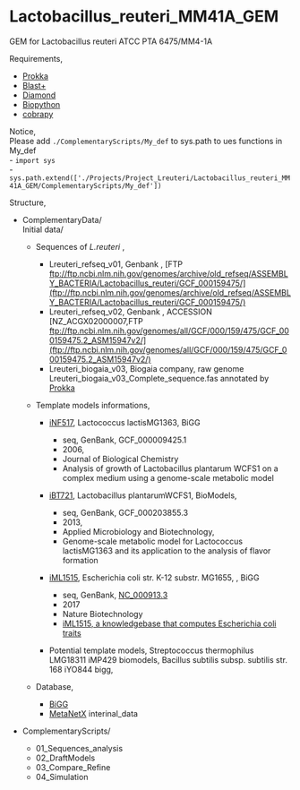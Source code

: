 # Lactobacillus_reuteri_MM41A_GEM
GEM for Lactobacillus reuteri ATCC PTA 6475/MM4-1A

Requirements,
- [Prokka](http://github.com) 
- [Blast+](https://blast.ncbi.nlm.nih.gov/Blast.cgi?CMD=Web&PAGE_TYPE=BlastDocs&DOC_TYPE=Download)
- [Diamond](https://github.com/bbuchfink/diamond)
- [Biopython](https://biopython.org/)
- [cobrapy](https://opencobra.github.io/cobrapy/)

Notice, <br />
Please add `./ComplementaryScripts/My_def` to sys.path to ues functions in My_def   <br />
    - `import sys`    <br />
    - `sys.path.extend(['./Projects/Project_Lreuteri/Lactobacillus_reuteri_MM41A_GEM/ComplementaryScripts/My_def'])` 

Structure,

- ComplementaryData/  <br />
    Initial data/  <br />
    - Sequences of *L.reuteri* ,
        - Lreuteri_refseq_v01, Genbank , [FTP ftp://ftp.ncbi.nlm.nih.gov/genomes/archive/old_refseq/ASSEMBLY_BACTERIA/Lactobacillus_reuteri/GCF_000159475/](ftp://ftp.ncbi.nlm.nih.gov/genomes/archive/old_refseq/ASSEMBLY_BACTERIA/Lactobacillus_reuteri/GCF_000159475/)
        - Lreuteri_refseq_v02, Genbank , ACCESSION   [NZ_ACGX02000007,FTP ftp://ftp.ncbi.nlm.nih.gov/genomes/all/GCF/000/159/475/GCF_000159475.2_ASM15947v2/](ftp://ftp.ncbi.nlm.nih.gov/genomes/all/GCF/000/159/475/GCF_000159475.2_ASM15947v2/)
        - Lreuteri_biogaia_v03, Biogaia company, raw genome Lreuteri_biogaia_v03_Complete_sequence.fas annotated by [Prokka](http://github.com) 
    - Template models informations,
        - [iNF517](http://bigg.ucsd.edu/models/iNF517 ), Lactococcus lactisMG1363, BiGG
            - seq, GenBank, GCF_000009425.1
            - 2006, 
            - Journal of Biological Chemistry	
            - Analysis of growth of Lactobacillus plantarum WCFS1 on a complex medium using a genome-scale metabolic model
            
        - [iBT721](https://www.ebi.ac.uk/biomodels/MODEL1507180045 ), Lactobacillus plantarumWCFS1, BioModels, 
            - seq, GenBank, GCF_000203855.3
            - 2013, 
            - Applied Microbiology and Biotechnology,	
            - Genome-scale metabolic model for Lactococcus lactisMG1363 and its application to the analysis of flavor formation
        - [iML1515](http://bigg.ucsd.edu/models/iML1515 ), Escherichia coli str. K-12 substr. MG1655, , BiGG
            - seq, GenBank, [NC_000913.3](http://bigg.ucsd.edu/genomes/ncbi_accession:NC_000913.3 )
            - 2017
            - Nature Biotechnology
            - [iML1515, a knowledgebase that computes Escherichia coli traits](10.1038/nbt.3956 )
            
        - Potential template models,
          Streptococcus thermophilus LMG18311	iMP429	biomodels,
          Bacillus subtilis subsp. subtilis str. 168	iYO844	bigg,

    - Database,
        - [BiGG](http://bigg.ucsd.edu/data_access)
        - [MetaNetX](https://www.metanetx.org/mnxdoc/mnxref.html)
   interinal_data
   
 - ComplementaryScripts/

     - 01_Sequences_analysis
     - 02_DraftModels
     - 03_Compare_Refine
     - 04_Simulation
 









